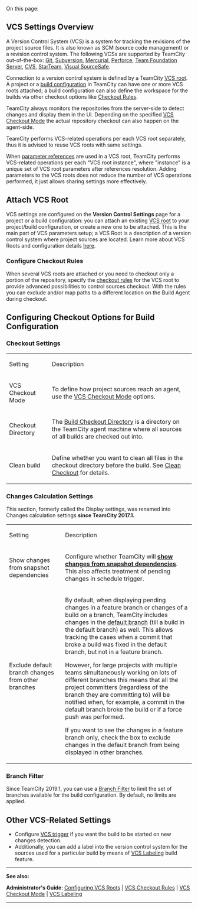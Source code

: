 [//]: # (title: Configuring VCS Settings)
[//]: # (auxiliary-id: Configuring VCS Settings)

On this page:

<tag-list of="chapter" mode="tree" depth="4"/>

## VCS Settings Overview 

A Version Control System (VCS) is a system for tracking the revisions of the project source files. It is also known as SCM (source code management) or a revision control system. The following VCSs are supported by TeamCity out-of-the-box: [Git](git.md), [Subversion](subversion.md), [Mercurial](mercurial.md), [Perforce](perforce.md), [Team Foundation Server](team-foundation-server.md), [CVS](cvs.md), [StarTeam](starteam.md), [Visual SourceSafe](visual-sourcesafe.md).

Connection to a version control system is defined by a TeamCity [VCS root](vcs-root.md). A project or a [build configuration](build-configuration.md) in TeamCity can have one or more VCS roots attached; a build configuration can also define the workspace for the builds via other checkout options like [Checkout Rules](vcs-checkout-rules.md).

TeamCity always monitors the repositories from the server-side to detect changes and display them in the UI. Depending on the specified [VCS Checkout Mode](vcs-checkout-mode.md) the actual repository checkout can also happen on the agent-side.

TeamCity performs VCS-related operations per each VCS root separately, thus it is advised to reuse VCS roots with same settings.

When [parameter references](configuring-build-parameters.md#Using+Build+Parameters+in+Build+Configuration+Settings) are used in a VCS root, TeamCity performs VCS-related operations per each "VCS root instance", where "instance" is a unique set of VCS root parameters after references resolution. Adding parameters to the VCS roots does not reduce the number of VCS operations performed, it just allows sharing settings more effectively.

## Attach VCS Root

VCS settings are configured on the __Version Control Settings__ page for a project or a build configuration: you can attach an existing [VCS root](configuring-vcs-roots.md) to your project/build configuration, or create a new one to be attached. This is the main part of VCS parameters setup; a VCS Root is a description of a version control system where project sources are located. Learn more about VCS Roots and configuration details [here](configuring-vcs-roots.md).

### Configure Checkout Rules

When several VCS roots are attached or you need to checkout only a portion of the repository, specify the [checkout rules](vcs-checkout-rules.md) for the VCS root to provide advanced possibilities to control sources checkout. With the rules you can exclude and/or map paths to a different location on the Build Agent during checkout.

## Configuring Checkout Options for Build Configuration

### Checkout Settings

<table><tr>

<td>

Setting

</td>

<td>

Description

</td></tr><tr>

<td>

VCS Сheckout Mode

</td>

<td>

To define how project sources reach an agent, use the [VCS Checkout Mode](vcs-checkout-mode.md) options.

</td></tr><tr>

<td>

Сheckout Directory

</td>

<td>

The [Build Checkout Directory](build-checkout-directory.md) is a directory on the TeamCity agent machine where all sources of all builds are checked out into.

</td></tr><tr>

<td>

Clean build


</td>

<td>

Define whether you want to clean all files in the checkout directory before the build. See [Clean Checkout](clean-checkout.md) for details.

</td></tr></table>

### Changes Calculation Settings

This section, formerly called the Display settings, was renamed into Changes calculation settings __since TeamCity 2017.1.__

 

<table><tr>

<td>

Setting

</td>

<td>

Description

</td></tr><tr>

<td>

Show changes from snapshot dependencies

</td>

<td>

Configure whether TeamCity will __[show changes from snapshot dependencies](build-dependencies-setup.md#show-changes-from-dependencies)__. This also affects treatment of pending changes in schedule trigger.

</td></tr><tr>

<td>

Exclude default branch changes from other branches

</td>

<td>

<anchor name="excludeDefaultBranch"/>

By default, when displaying pending changes in a feature branch or changes of a build on a branch, TeamCity includes changes in the [default branch](working-with-feature-branches.md#Default+branch) (till a build in the default branch) as well. This allows tracking the cases when a commit that broke a build was fixed in the default branch, but not in a feature branch.

However, for large projects with multiple teams simultaneously working on lots of different branches this means that all the project committers (regardless of the branch they are committing to) will be notified when, for example, a commit in the default branch broke the build or if a force push was performed.

If you want to see the changes in a feature branch only, check the box to exclude changes in the default branch from being displayed in other branches.

</td></tr></table>

### Branch Filter

Since TeamCity 2019.1, you can use a [Branch Filter](branch-filter.md) to limit the set of branches available for the build configuration. By default, no limits are applied.


## Other VCS-Related Settings
* Configure [VCS trigger](configuring-vcs-triggers.md) if you want the build to be started on new changes detection.
* Additionally, you can add a label into the version control system for the sources used for a particular build by means of [VCS Labeling](vcs-labeling.md) build feature.
 
 
 
 __  __

__See also:__

__Administrator's Guide__: [Configuring VCS Roots](configuring-vcs-roots.md) | [VCS Checkout Rules](vcs-checkout-rules.md) | [VCS Checkout Mode](vcs-checkout-mode.md) | [VCS Labeling](vcs-labeling.md)

__ __